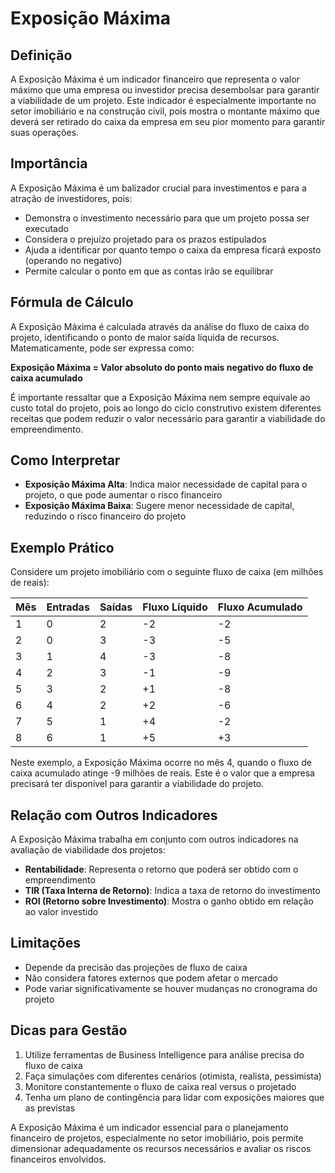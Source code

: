 # Exposição Máxima

## Definição
A Exposição Máxima é um indicador financeiro que representa o valor máximo que uma empresa ou investidor precisa desembolsar para garantir a viabilidade de um projeto. Este indicador é especialmente importante no setor imobiliário e na construção civil, pois mostra o montante máximo que deverá ser retirado do caixa da empresa em seu pior momento para garantir suas operações.

## Importância
A Exposição Máxima é um balizador crucial para investimentos e para a atração de investidores, pois:
- Demonstra o investimento necessário para que um projeto possa ser executado
- Considera o prejuízo projetado para os prazos estipulados
- Ajuda a identificar por quanto tempo o caixa da empresa ficará exposto (operando no negativo)
- Permite calcular o ponto em que as contas irão se equilibrar

## Fórmula de Cálculo
A Exposição Máxima é calculada através da análise do fluxo de caixa do projeto, identificando o ponto de maior saída líquida de recursos. Matematicamente, pode ser expressa como:

**Exposição Máxima = Valor absoluto do ponto mais negativo do fluxo de caixa acumulado**

É importante ressaltar que a Exposição Máxima nem sempre equivale ao custo total do projeto, pois ao longo do ciclo construtivo existem diferentes receitas que podem reduzir o valor necessário para garantir a viabilidade do empreendimento.

## Como Interpretar
- **Exposição Máxima Alta**: Indica maior necessidade de capital para o projeto, o que pode aumentar o risco financeiro
- **Exposição Máxima Baixa**: Sugere menor necessidade de capital, reduzindo o risco financeiro do projeto

## Exemplo Prático
Considere um projeto imobiliário com o seguinte fluxo de caixa (em milhões de reais):

| Mês | Entradas | Saídas | Fluxo Líquido | Fluxo Acumulado |
|-----|----------|--------|---------------|-----------------|
| 1   | 0        | 2      | -2            | -2              |
| 2   | 0        | 3      | -3            | -5              |
| 3   | 1        | 4      | -3            | -8              |
| 4   | 2        | 3      | -1            | -9              |
| 5   | 3        | 2      | +1            | -8              |
| 6   | 4        | 2      | +2            | -6              |
| 7   | 5        | 1      | +4            | -2              |
| 8   | 6        | 1      | +5            | +3              |

Neste exemplo, a Exposição Máxima ocorre no mês 4, quando o fluxo de caixa acumulado atinge -9 milhões de reais. Este é o valor que a empresa precisará ter disponível para garantir a viabilidade do projeto.

## Relação com Outros Indicadores
A Exposição Máxima trabalha em conjunto com outros indicadores na avaliação de viabilidade dos projetos:
- **Rentabilidade**: Representa o retorno que poderá ser obtido com o empreendimento
- **TIR (Taxa Interna de Retorno)**: Indica a taxa de retorno do investimento
- **ROI (Retorno sobre Investimento)**: Mostra o ganho obtido em relação ao valor investido

## Limitações
- Depende da precisão das projeções de fluxo de caixa
- Não considera fatores externos que podem afetar o mercado
- Pode variar significativamente se houver mudanças no cronograma do projeto

## Dicas para Gestão
1. Utilize ferramentas de Business Intelligence para análise precisa do fluxo de caixa
2. Faça simulações com diferentes cenários (otimista, realista, pessimista)
3. Monitore constantemente o fluxo de caixa real versus o projetado
4. Tenha um plano de contingência para lidar com exposições maiores que as previstas

A Exposição Máxima é um indicador essencial para o planejamento financeiro de projetos, especialmente no setor imobiliário, pois permite dimensionar adequadamente os recursos necessários e avaliar os riscos financeiros envolvidos.
